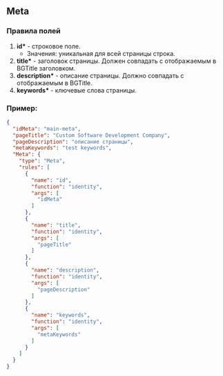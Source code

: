 ## Meta

### Правила полей

1. **id\*** - строковое поле.
   - Значения: уникальная для всей страницы строка.
2. **title\*** - заголовок страницы. Должен совпадать с отображаемым в BGTitle заголовком.
3. **description\*** - описание страницы. Должно совпадать с отображаемым в BGTitle.
4. **keywords\*** - ключевые слова страницы.

### Пример:

```JSON
{
  "idMeta": "main-meta",
  "pageTitle": "Custom Software Development Company",
  "pageDescription": "описание страницы",
  "metaKeywords": "test keywords",
  "Meta": {
    "type": "Meta",
    "rules": [
      {
        "name": "id",
        "function": "identity",
        "args": [
          "idMeta"
        ]
      },
      {
        "name": "title",
        "function": "identity",
        "args": [
          "pageTitle"
        ]
      },
      {
        "name": "description",
        "function": "identity",
        "args": [
          "pageDescription"
        ]
      },
      {
        "name": "keywords",
        "function": "identity",
        "args": [
          "metaKeywords"
        ]
      }
    ]
  }
}
```
